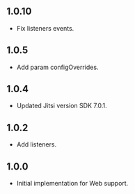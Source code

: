 ## 1.0.10
* Fix listeners events.

## 1.0.5
* Add param configOverrides. 

## 1.0.4
* Updated Jitsi version SDK 7.0.1.

## 1.0.2
* Add listeners.

## 1.0.0
* Initial implementation for Web support.
